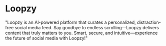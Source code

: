 # Loopzy
"Loopzy is an AI-powered platform that curates a personalized, distraction-free social media feed. Say goodbye to endless scrolling—Loopzy delivers content that truly matters to you. Smart, secure, and intuitive—experience the future of social media with Loopzy!"
